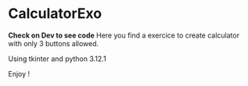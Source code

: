 ﻿# CalculatorExo
**Check on Dev to see code**
Here you find a exercice to create calculator with only 3 buttons allowed.

Using tkinter and python 3.12.1

Enjoy !
